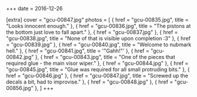 +++
date = 2016-12-26

[extra]
cover = "gcu-00847.jpg"
photos = [
{ href = "gcu-00835.jpg", title = "Looks innocent enough." },
{ href = "gcu-00836.jpg", title = "The pistons at the bottom just love to fall apart." },
{ href = "gcu-00837.jpg" },
{ href = "gcu-00838.jpg", title = "None of that is visible upon completion :3" },
{ href = "gcu-00839.jpg" },
{ href = "gcu-00840.jpg", title = "Welcome to nubmark hell." },
{ href = "gcu-00841.jpg", title = '"Gahh!"' },
{ href = "gcu-00842.jpg" },
{ href = "gcu-00843.jpg", title = "One of the pieces that required glue - the main visor wiper." },
{ href = "gcu-00844.jpg" },
{ href = "gcu-00845.jpg", title = "Glue was required for all small protruding bits." },
{ href = "gcu-00846.jpg" },
{ href = "gcu-00847.jpg", title = "Screwed up the decals a bit, had to improvise." },
{ href = "gcu-00848.jpg" },
{ href = "gcu-00856.jpg" },
]
+++